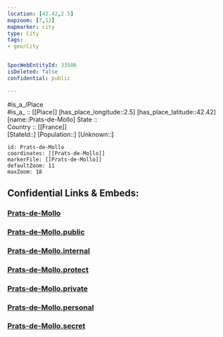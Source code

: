 ```yaml
---
location: [42.42,2.5] 
mapzoom: [7,12] 
mapmarker: city 
type: City
tags:
- geo/City


SpocWebEntityId: 33506
isDeleted: false
confidential: public

---
```

#is_a_/Place  
#is_a_ :: [[Place]] 
[has_place_longitude::2.5] 
[has_place_latitude::42.42] 
[name::Prats-de-Mollo] 
State ::  
Country :: [[France]]  
[StateId::] 
[Population::] 
[Unknown::] 


```leaflet
id: Prats-de-Mollo
coordinates: [[Prats-de-Mollo]] 
markerFile: [[Prats-de-Mollo]] 
defaultZoom: 11 
maxZoom: 18
```


## Confidential Links & Embeds: 

### [Prats-de-Mollo](/_Standards/Earth/Continent/Europe/Europe~West/France/regions~France/Occitanie/departments~Occitanie/Pyrénées-Orientales/communes~Pyrénées-Orientales/Céret/cities~Céret/Prats-de-Mollo.md) 

### [Prats-de-Mollo.public](/_public/Earth/Continent/Europe/Europe~West/France/regions~France/Occitanie/departments~Occitanie/Pyrénées-Orientales/communes~Pyrénées-Orientales/Céret/cities~Céret/Prats-de-Mollo.public.md) 

### [Prats-de-Mollo.internal](/_internal/Earth/Continent/Europe/Europe~West/France/regions~France/Occitanie/departments~Occitanie/Pyrénées-Orientales/communes~Pyrénées-Orientales/Céret/cities~Céret/Prats-de-Mollo.internal.md) 

### [Prats-de-Mollo.protect](/_protect/Earth/Continent/Europe/Europe~West/France/regions~France/Occitanie/departments~Occitanie/Pyrénées-Orientales/communes~Pyrénées-Orientales/Céret/cities~Céret/Prats-de-Mollo.protect.md) 

### [Prats-de-Mollo.private](/_private/Earth/Continent/Europe/Europe~West/France/regions~France/Occitanie/departments~Occitanie/Pyrénées-Orientales/communes~Pyrénées-Orientales/Céret/cities~Céret/Prats-de-Mollo.private.md) 

### [Prats-de-Mollo.personal](/_personal/Earth/Continent/Europe/Europe~West/France/regions~France/Occitanie/departments~Occitanie/Pyrénées-Orientales/communes~Pyrénées-Orientales/Céret/cities~Céret/Prats-de-Mollo.personal.md) 

### [Prats-de-Mollo.secret](/_secret/Earth/Continent/Europe/Europe~West/France/regions~France/Occitanie/departments~Occitanie/Pyrénées-Orientales/communes~Pyrénées-Orientales/Céret/cities~Céret/Prats-de-Mollo.secret.md)

